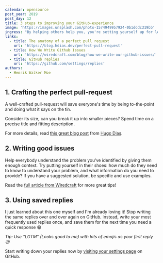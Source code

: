 ```yaml
---
calendar: opensource
post_year: 2019
post_day: 12
title: 3 steps to improving your GitHub-experience
image: 'https://images.unsplash.com/photo-1574949957924-0b1dcdc319bb'
ingress: "By helping others help you, you're setting yourself up for less friction.\nHere are 3 steps towards making the whole experience as smooth as possible \U0001F600"
links:
  - title: The anatomy of a perfect pull request
    url: 'https://blog.hdias.dev/perfect-pull-request'
  - title: How We Write Github Issues
    url: 'https://wiredcraft.com/blog/how-we-write-our-github-issues/'
  - title: GitHub replies
    url: 'https://github.com/settings/replies'
authors:
  - Henrik Walker Moe
---
```

## 1. Crafting the perfect pull-request

A well-crafted pull-request will save everyone's time by being to-the-point and doing what it says on the tin.

Consider its size, can you break it up into smaller pieces? Spend time on a precise title and fitting description.

For more details, read [this great blog post](https://blog.hdias.dev/perfect-pull-request)
 from [Hugo Dias](https://www.twitter.com/hugooodias).

## 2. Writing good issues

Help everybody understand the problem you've identified by giving them enough context. Try putting yourself in their shoes: how much do they need to know to understand your problem, and what information do you need to provide? If you have a suggested solution, be specific and use examples.

Read the [full article from Wiredcraft](https://wiredcraft.com/blog/how-we-write-our-github-issues/) for more great tips!

## 3. Using saved replies

I just learned about this one myself and I'm already loving it! Stop writing the same replies over and over again on GitHub. Instead, write your most frequently used replies once, and save them for the next time you need a quick response 😁

_Tip: Use "LGTM" (Looks good to me) with lots of emojis as your first reply 😉_

Start writing down your replies now by [visiting your settings page](https://github.com/settings/replies) on GitHub.
